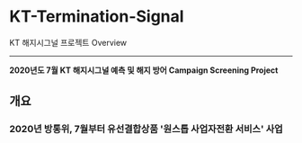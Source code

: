 # KT-Termination-Signal
KT 해지시그널 프로젝트 Overview <hr/>
__2020년도 7월 KT 해지시그널 예측 및 해지 방어 Campaign Screening Project__
## 개요 
### 2020년 방통위, 7월부터 유선결합상품 '원스톱 사업자전환 서비스' 사업  

